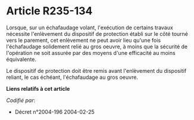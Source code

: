 # Article R235-134

Lorsque, sur un échafaudage volant, l'exécution de certains travaux nécessite l'enlèvement du dispositif de protection établi
sur le côté tourné vers le parement, cet enlèvement ne peut avoir lieu qu'une fois l'échafaudage solidement relié au gros
oeuvre, à moins que la sécurité de l'opération ne soit assurée par des moyens d'une efficacité au moins équivalente.

Le dispositif de protection doit être remis avant l'enlèvement du dispositif reliant, le cas échéant, l'échafaudage au gros
oeuvre.

**Liens relatifs à cet article**

_Codifié par_:

  - Décret n°2004-196 2004-02-25
